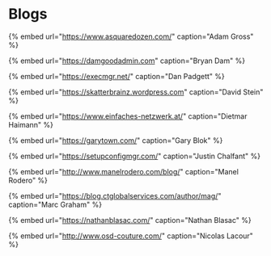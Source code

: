 # Blogs

{% embed url="https://www.asquaredozen.com/" caption="Adam Gross" %}

{% embed url="https://damgoodadmin.com" caption="Bryan Dam" %}

{% embed url="https://execmgr.net/" caption="Dan Padgett" %}

{% embed url="https://skatterbrainz.wordpress.com" caption="David Stein" %}

{% embed url="https://www.einfaches-netzwerk.at/" caption="Dietmar Haimann" %}

{% embed url="https://garytown.com/" caption="Gary Blok" %}

{% embed url="https://setupconfigmgr.com/" caption="Justin Chalfant" %}

{% embed url="http://www.manelrodero.com/blog/" caption="Manel Rodero" %}

{% embed url="https://blog.ctglobalservices.com/author/mag/" caption="Marc Graham" %}

{% embed url="https://nathanblasac.com/" caption="Nathan Blasac" %}

{% embed url="http://www.osd-couture.com/" caption="Nicolas Lacour" %}


